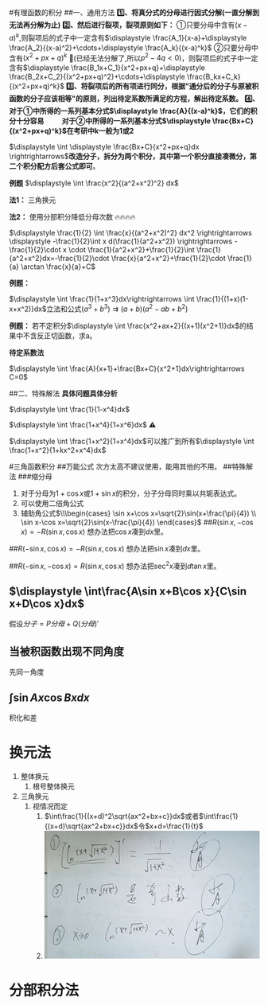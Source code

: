 #有理函数的积分
##一、通用方法
**1️⃣、将真分式的分母进行因式分解(一直分解到无法再分解为止)**
**2️⃣、然后进行裂项，裂项原则如下：**
①只要分母中含有$(x-a)^k$,则裂项后的式子中一定含有$\displaystyle \frac{A_1}{x-a}+\displaystyle \frac{A_2}{(x-a)^2}+\cdots+\displaystyle \frac{A_k}{(x-a)^k}$
②只要分母中含有$(x^2+px+q)^k$ 🚩(已经无法分解了,所以$p^2-4q<0$)，则裂项后的式子中一定含有$\displaystyle \frac{B_1x+C_1}{x^2+px+q}+\displaystyle \frac{B_2x+C_2}{(x^2+px+q)^2}+\cdots+\displaystyle \frac{B_kx+C_k}{(x^2+px+q)^k}$
**3️⃣、将裂项后的所有项进行同分，根据"通分后的分子与原被积函数的分子应该相等"的原则，列出待定系数所满足的方程，解出待定系数。**
**4️⃣、对于①中所得的一系列基本分式$\displaystyle \frac{A}{(x-a)^k}$，它们的积分十分容易
$\qquad$对于②中所得的一系列基本分式$\displaystyle \frac{Bx+C}{(x^2+px+q)^k}$在考研中k一般为1或2**

$\displaystyle \int \displaystyle \frac{Bx+C}{x^2+px+q}dx \rightrightarrows$**改造分子，拆分为两个积分，其中第一个积分直接凑微分，第二个积分配方后套公式即可**。

**例题**
$\displaystyle \int \frac{x^2}{(a^2+x^2)^2} dx$

**法1：** 三角换元

**法2：** 使用分部积分降低分母次数 🔥🔥🔥🔥

$\displaystyle \frac{1}{2} \int \frac{x}{(a^2+x^2)^2} dx^2 \rightrightarrows \displaystyle -\frac{1}{2}\int x d(\frac{1}{a^2+x^2}) \rightrightarrows -\frac{1}{2}\cdot x \cdot \frac{1}{a^2+x^2}+\frac{1}{2}\int \frac{1}{a^2+x^2}dx=-\frac{1}{2}\cdot \frac{x}{a^2+x^2}+\frac{1}{2}\cdot \frac{1}{a} \arctan \frac{x}{a}+C$

**例题：**

$\displaystyle \int \frac{1}{1+x^3}dx\rightrightarrows \int \frac{1}{(1+x)(1-x+x^2)}dx$立法和公式$(a^3+b^3)\rightrightarrows(a+b)(a^2-ab+b^2)$

**例题：**
若不定积分$\displaystyle \int \frac{x^2+ax+2}{(x+1)(x^2+1)}dx$的结果中不含反正切函数，求a。

**待定系数法**

$\displaystyle \int \frac{A}{x+1}+\frac{Bx+C}{x^2+1}dx\rightrightarrows C=0$

##二、特殊解法
**具体问题具体分析**

$\displaystyle \int \frac{1}{1-x^4}dx$

$\displaystyle \int \frac{1+x^4}{1+x^6}dx$ ⚠️

$\displaystyle \int \frac{1+x^2}{1+x^4}dx$可以推广到所有$\displaystyle \int \frac{1+x^2}{1+kx^2+x^4}dx$

#三角函数积分
##万能公式
次方太高不建议使用，能用其他的不用。
##特殊解法
###缩分母
1. 对于分母为$1+\cos x$或$1+\sin x$的积分，分子分母同时乘以共轭表达式。
2. 可以使用二倍角公式
3. 辅助角公式$\\\begin{cases}
\sin x+\cos x=\sqrt{2}\sin(x+\frac{\pi}{4}) \\
   \sin x-\cos x=\sqrt{2}\sin(x-\frac{\pi}{4})
\end{cases}$
##$R(\sin x,-\cos x)=-R(\sin x,\cos x)$
想办法把$\cos x$凑到$dx$里。

##$R(-\sin x,\cos x)=-R(\sin x,\cos x)$
想办法把$\sin x$凑到$dx$里。

##$R(-\sin x,-\cos x)=R(\sin x,\cos x)$
想办法把$\sec^2 x$凑到$d\tan x$里。

## $\displaystyle \int\frac{A\sin x+B\cos x}{C\sin x+D\cos x}dx$
假设$分子=P分母+Q(分母)'$

## 当被积函数出现不同角度
先同一角度

## $\displaystyle \int\sin Ax\cos Bxdx$
积化和差

# 换元法

1. 整体换元
   1. 根号整体换元
2. 三角换元
   1. 视情况而定
      1. $\int\frac{1}{(x+d)^2\sqrt{ax^2+bx+c}}dx$或者$\int\frac{1}{(x+d)\sqrt{ax^2+bx+c}}dx$令$x+d=\frac{1}{t}$
      2. ![](2021-07-14-15-43-09.png)


# 分部积分法